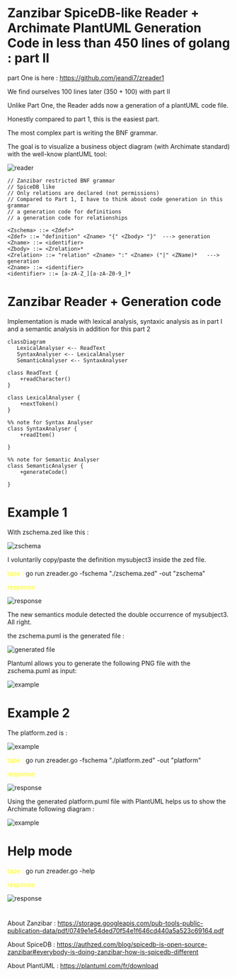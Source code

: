 # Zanzibar SpiceDB-like Reader +  Archimate PlantUML Generation Code  in less than 450 lines of golang : part II

part One is here : https://github.com/jeandi7/zreader1

We find ourselves 100 lines later (350 + 100) with part II

Unlike Part One, the Reader adds now a generation of a plantUML code file.

Honestly compared to part 1, this is the easiest part.

The most complex part is writing the BNF grammar.

The goal is to visualize a business object diagram  (with Archimate standard) with the well-know plantUML tool:

![reader](images/zedTopng.png)


```
// Zanzibar restricted BNF grammar
// SpiceDB like
// Only relations are declared (not permissions)
// Compared to Part 1, I have to think about code generation in this grammar
// a generation code for definitions
// a generation code for relationships

<Zschema> ::= <Zdef>*
<Zdef> ::= "definition" <Zname> "{" <Zbody> "}"  ---> generation
<Zname> ::= <identifier>
<Zbody> ::= <Zrelation>*
<Zrelation> ::= "relation" <Zname> ":" <Zname> ("|" <ZName)*   ---> generation 
<Zname> ::= <identifier>
<identifier> ::= [a-zA-Z_][a-zA-Z0-9_]*

```

# Zanzibar Reader + Generation code

Implementation is made with lexical analysis, syntaxic analysis as in part I and a semantic analysis in addition for this part 2 

```mermaid
classDiagram
   LexicalAnalyser <-- ReadText
   SyntaxAnalyser <-- LexicalAnalyser
   SemanticAnalyser <-- SyntaxAnalyser
   
class ReadText {
    +readCharacter()
}

class LexicalAnalyser {
    +nextToken()
}

%% note for Syntax Analyser
class SyntaxAnalyser {
    +readItem()
    
}

%% note for Semantic Analyser
class SemanticAnalyser {
    +generateCode()
    
}

```

# Example 1

With zschema.zed like this :

![zschema](images/zschema1.png)

I voluntarily copy/paste the definition mysubject3 inside the zed file.

<span style="color:yellow">tape :</span> go run zreader.go -fschema "./zschema.zed" -out "zschema"

<span style="color:yellow">response: </span>

![response](images/resp1.png)

The new semantics module detected the double occurrence of mysubject3. All right.

the zschema.puml is the generated file :

![generated file ](images/zschemaPlantUml.png)

Plantuml allows you to generate the following PNG file with the zschema.puml as input:

![example](images/zschema.png)

# Example 2

The platform.zed is :

![example](images/platformzschema.png)

<span style="color:yellow">tape :</span> go run  zreader.go -fschema "./platform.zed" -out "platform"

<span style="color:yellow">response:</span>

![response](images/resp2.png)

Using the generated platform.puml file with PlantUML helps us to show the Archimate following diagram :

![example](images/platform.png)

# Help mode

<span style="color:yellow">tape :</span> go run zreader.go -help

<span style="color:yellow">response:</span>

![response](images/helpResponse.png)


#

About Zanzibar : https://storage.googleapis.com/pub-tools-public-publication-data/pdf/0749e1e54ded70f54e1f646cd440a5a523c69164.pdf

About SpiceDB : https://authzed.com/blog/spicedb-is-open-source-zanzibar#everybody-is-doing-zanzibar-how-is-spicedb-different

About PlantUML : https://plantuml.com/fr/download
